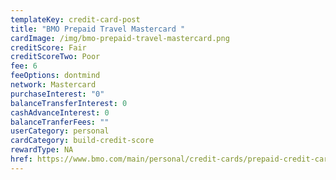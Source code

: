 ```yaml
---
templateKey: credit-card-post
title: "BMO Prepaid Travel Mastercard "
cardImage: /img/bmo-prepaid-travel-mastercard.png
creditScore: Fair
creditScoreTwo: Poor
fee: 6
feeOptions: dontmind
network: Mastercard
purchaseInterest: "0"
balanceTransferInterest: 0
cashAdvanceInterest: 0
balanceTranferFees: ""
userCategory: personal
cardCategory: build-credit-score
rewardType: NA
href: https://www.bmo.com/main/personal/credit-cards/prepaid-credit-cards/
---
```

